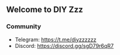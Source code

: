 ## Welcome to DIY Zzz

### Community

* Telegram: https://t.me/diyzzzzzz
* Discord: https://discord.gg/sgD79r6qR7
